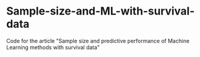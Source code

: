 # Sample-size-and-ML-with-survival-data
Code for the article "Sample size and predictive performance of Machine Learning methods with survival data"
